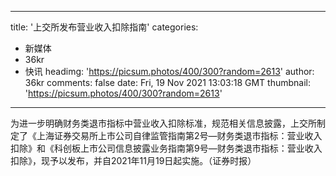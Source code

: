 
---
title: '上交所发布营业收入扣除指南'
categories: 
 - 新媒体
 - 36kr
 - 快讯
headimg: 'https://picsum.photos/400/300?random=2613'
author: 36kr
comments: false
date: Fri, 19 Nov 2021 13:03:18 GMT
thumbnail: 'https://picsum.photos/400/300?random=2613'
---

<div>   
为进一步明确财务类退市指标中营业收入扣除标准，规范相关信息披露，上交所制定了《上海证券交易所上市公司自律监管指南第2号—财务类退市指标：营业收入扣除》和《科创板上市公司信息披露业务指南第9号—财务类退市指标：营业收入扣除》，现予以发布，并自2021年11月19日起实施。（证券时报）  
</div>
            